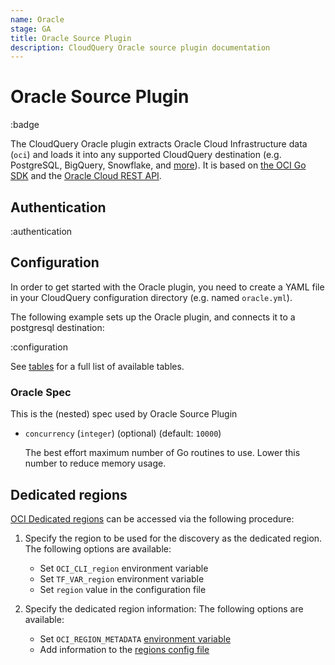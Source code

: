 ```yaml
---
name: Oracle
stage: GA
title: Oracle Source Plugin
description: CloudQuery Oracle source plugin documentation
---
```


# Oracle Source Plugin

:badge

The CloudQuery Oracle plugin extracts Oracle Cloud Infrastructure data (`oci`) and loads it into any supported CloudQuery destination (e.g. PostgreSQL, BigQuery, Snowflake, and [more](/docs/plugins/destinations/overview)). It is based on [the OCI Go SDK](https://github.com/oracle/oci-go-sdk) and the [Oracle Cloud REST API](https://docs.oracle.com/en-us/iaas/api/#/).

## Authentication

:authentication

## Configuration

In order to get started with the Oracle plugin, you need to create a YAML file in your CloudQuery configuration directory (e.g. named `oracle.yml`).

The following example sets up the Oracle plugin, and connects it to a postgresql destination:

:configuration

See [tables](/docs/plugins/sources/oracle/tables) for a full list of available tables.

### Oracle Spec

This is the (nested) spec used by Oracle Source Plugin

- `concurrency` (`integer`) (optional) (default: `10000`)

  The best effort maximum number of Go routines to use.
  Lower this number to reduce memory usage.

## Dedicated regions

[OCI Dedicated regions](https://docs.oracle.com/en-us/iaas/Content/General/Concepts/dedicatedregions.htm) can be accessed via the following procedure:

1. Specify the region to be used for the discovery as the dedicated region.
   The following options are available:
   * Set `OCI_CLI_region` environment variable
   * Set `TF_VAR_region` environment variable
   * Set `region` value in the configuration file
 
2. Specify the dedicated region information:
   The following options are available:
   * Set `OCI_REGION_METADATA` [environment variable](https://docs.oracle.com/en-us/iaas/Content/API/Concepts/sdk_adding_new_region_endpoints.htm#SDK_Adding_Regions_Environment_Variable)
   * Add information to the [regions config file](https://docs.oracle.com/en-us/iaas/Content/API/Concepts/sdk_adding_new_region_endpoints.htm#SDK_Adding_Regions_Config_File)
